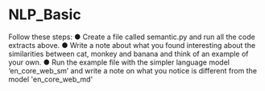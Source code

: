 # NLP_Basic
Follow these steps:
● Create a file called semantic.py and run all the code extracts above.
● Write a note about what you found interesting about the similarities
between cat, monkey and banana and think of an example of your own.
● Run the example file with the simpler language model ‘en_core_web_sm’
and write a note on what you notice is different from the model
'en_core_web_md'
